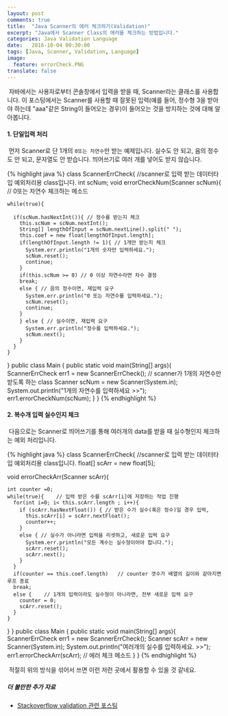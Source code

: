 ```yaml
---
layout: post
comments: true
title:  "Java Scanner의 에러 체크하기(Validation)"
excerpt: "Java에서 Scanner Class의 에러를 체크하는 방법입니다."
categories: Java Validation Language
date:   2016-10-04 00:30:00
tags: [Java, Scanner, Validation, Language]
image:
  feature: errorCheck.PNG
translate: false
---
```


<p>&nbsp;자바에서는 사용자로부터 콘솔창에서 입력을 받을 때, Scanner라는 클래스를 사용합니다. 이 포스팅에서는 Scanner를 사용할 때 잘못된 입력(예를 들어, 정수형 3을 받아야 하는데 "aaa"같은 String이 들어오는 경우)이 들어오는 것을 방지하는 것에 대해 알아봅니다.</p>

<h4>1. 단일입력 처리</h4>

<p>&nbsp;먼저 Scanner로 단 1개의 <code>0또는 자연수</code>만 받는 예제입니다. 실수도 안 되고, 음의 정수도 안 되고, 문자열도 안 받습니다. 띄어쓰기로 여러 개를 넣어도 받지 않습니다.</p>

{% highlight java %}
class ScannerErrCheck{ //scanner로 입력 받는 데이터타입 예외처리용 class입니다.
  int scNum;
  void errorCheckNum(Scanner scNum){ // 0또는 자연수 체크하는 메소드

    while(true){

      if(scNum.hasNextInt()){ // 정수를 받는지 체크
        this.scNum = scNum.nextInt();
        String[] lengthOfInput = scNum.nextLine().split(" ");
        this.coef = new float[lengthOfInput.length];
        if(lengthOfInput.length != 1){ // 1개만 받는지 체크
          System.err.println("1개의 숫자만 입력하세요.");
          scNum.reset();
          continue;
        }
        if(this.scNum >= 0) // 0 이상 자연수라면 차수 결정
        break;
        else { // 음의 정수이면, 재입력 요구
          System.err.println("0 또는 자연수를 입력하세요.");
          scNum.reset();
          continue;
        }
        } else { // 실수이면, 재입력 요구
          System.err.println("정수를 입력하세요.");				
          scNum.next();
        }
      }
    }
  }
  public class Main {
    public static void main(String[] args){
      ScannerErrCheck err1 = new ScannerErrCheck(); // scanner가 1개의 자연수만 받도록 하는 class
      Scanner scNum = new Scanner(System.in);
      System.out.println("1개의 자연수를 입력하세요 >>");
      err1.errorCheckNum(scNum);
    }
  }
{% endhighlight %}

<h4>2. 복수개 입력 실수인지 체크</h4>

<p>&nbsp;다음으로는 Scanner로 띄어쓰기를 통해 여러개의 data를 받을 때 실수형인지 체크하는 예외 처리입니다.</p>

{% highlight java %}
class ScannerErrCheck{ //scanner로 입력 받는 데이터타입 예외처리용 class입니다.
  float[] scArr = new float[5];

  void errorCheckArr(Scanner scArr){

    int counter =0;
    while(true){ 	// 입력 받은 수를 scArr[i]에 저장하는 작업 진행
      for(int i=0; i< this.scArr.length ; i++){  
        if (scArr.hasNextFloat()) {	// 받은 수가 실수(혹은 정수)일 경우 입력,
          this.scArr[i] = scArr.nextFloat();  
          counter++;
        }
        else { // 실수가 아니라면 입력을 리셋하고, 새로운 입력 요구
          System.err.println("모든 계수는 실수형이어야 합니다.");
          scArr.reset();
          scArr.next();
        }
      }
      if(counter == this.coef.length)	// counter 갯수가 배열의 길이와 같아지면 루프 종료
      break;
      else {	// 1개의 입력이라도 실수형이 아니라면, 전부 새로운 입력 요구
        counter = 0;
        scArr.reset();
      }
    }

  }
}
public class Main {
  public static void main(String[] args){
    ScannerErrCheck err1 = new ScannerErrCheck();
    Scanner scArr = new Scanner(System.in);
    System.out.println("여러개의 실수를 입력하세요. >>");
    err1.errorCheckArr(scArr); // 에러 체크 메소드
  }
}
{% endhighlight %}

<p>&nbsp;적절히 위의 방식을 섞어서 쓰면 이런 저런 곳에서 활용할 수 있을 것 같네요.</p>

<h5>더 볼만한 추가 자료</h5>

<ul>
  <li><a href="http://stackoverflow.com/questions/3059333/validating-input-using-java-util-scanner" target="_blank">Stackoverflow validation 관련 포스팅</a></li>
</ul>
